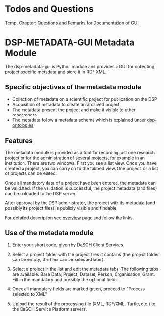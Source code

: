 <!---
Copyright © 2015-2019 the contributors (see Contributors.md).

This file is part of Knora.

Knora is free software: you can redistribute it and/or modify
it under the terms of the GNU Affero General Public License as published
by the Free Software Foundation, either version 3 of the License, or
(at your option) any later version.

Knora is distributed in the hope that it will be useful,
but WITHOUT ANY WARRANTY; without even the implied warranty of
MERCHANTABILITY or FITNESS FOR A PARTICULAR PURPOSE.  See the
GNU Affero General Public License for more details.

You should have received a copy of the GNU Affero General Public
License along with Knora.  If not, see <http://www.gnu.org/licenses/>.
-->

# Todos and Questions

Temp. Chapter: [Questions and Remarks for Documentation of GUI](todos_questions.md)

# DSP-METADATA-GUI Metadata Module

The dsp-metadata-gui is Python module and provides a GUI for collecting project specific metadata 
and store it in RDF XML.

## Specific objectives of the metadata module

- Collection of metadata on a scientific project for publication on the DSP
- Acquisition of metadata to create an archived project
- The metadata present the project and make it visible to other researchers
- The metadata follow a metadata schema which is explained under
 [dsp-ontologies](https://github.com/dasch-swiss/dsp-ontologies)


## Features

The metadata module is provided as a tool for recording just one research project or for the 
administration of several projects, for example in an institution. 
There are two windows. First you see a list view. Once you have created a project, you 
can carry on to the tabbed view.
One project, or a list of projects can be edited. 

Once all mandatory data of a project have been entered, the metadata can be validated. 
If the validation is successful, the project metadata (and files) can be uploaded to the DSP server. 

After approval by the DSP administrator, the project with its metadata (and possibly its project files) is publicly 
visible and findable.

For detailed description see  [overview](overview.md) page and follow the links.

## Use of the metadata module

1. Enter your short code, given by DaSCH Client Services 

2. Select a project folder with the project files it contains (the project folder can be empty, the files can be 
   selected later).

3. Select a project in the list and edit the metadata tabs. The following tabs are available: 
   Base Data, Project, Dataset, Person, Organisation, Grant. 
   Fill in the mandatory and possibly the optional fields. 
   
4. Once all mandatory fields are marked green, proceed to "Process selected to XML"

5. Upload the result of the processing file (XML, RDF/XML, Turtle, etc.) to the DaSCH Service Platform servers.

